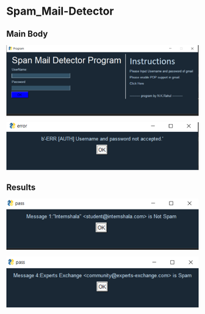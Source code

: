 # Spam_Mail-Detector

## Main Body

![App Screenshot](https://github.com/rahulnamilakonda/Spam_Mail-Detector/blob/master/screenshots/screenshot1.PNG)

![App Screenshot](https://github.com/rahulnamilakonda/Spam_Mail-Detector/blob/master/screenshots/screenshot2.PNG)


## Results

![App Screenshot](https://github.com/rahulnamilakonda/Spam_Mail-Detector/blob/master/screenshots/screenshot3.PNG)

![App Screenshot](https://github.com/rahulnamilakonda/Spam_Mail-Detector/blob/master/screenshots/screenshot4.PNG)